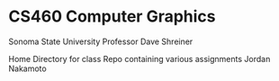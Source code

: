 # CS460 Computer Graphics
Sonoma State University
Professor Dave Shreiner

Home Directory for class Repo containing various assignments
Jordan Nakamoto